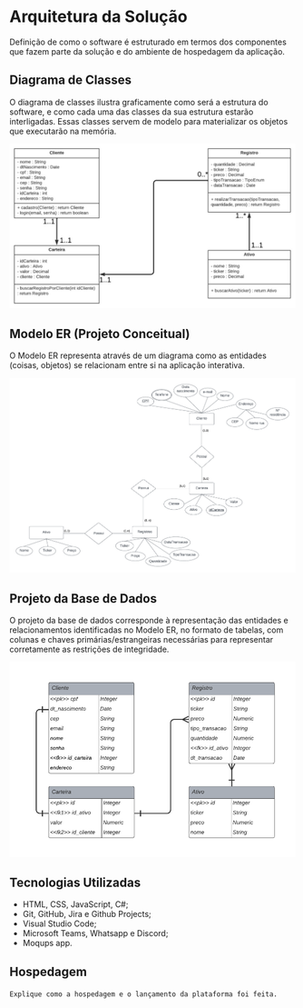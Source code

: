 # Arquitetura da Solução

Definição de como o software é estruturado em termos dos componentes que fazem parte da solução e do ambiente de hospedagem da aplicação.

## Diagrama de Classes

O diagrama de classes ilustra graficamente como será a estrutura do software, e como cada uma das classes da sua estrutura estarão interligadas. Essas classes servem de modelo para materializar os objetos que executarão na memória.

![Diagrama de classes](./img/diagrama-classes.jpeg)

## Modelo ER (Projeto Conceitual)

O Modelo ER representa através de um diagrama como as entidades (coisas, objetos) se relacionam entre si na aplicação interativa.

![Modelo ER](./img/Modelo_ER.png)

## Projeto da Base de Dados

O projeto da base de dados corresponde à representação das entidades e relacionamentos identificadas no Modelo ER, no formato de tabelas, com colunas e chaves primárias/estrangeiras necessárias para representar corretamente as restrições de integridade.
 
![Projeto base de dados](./img/Projeto_base_dados.png)

## Tecnologias Utilizadas

* HTML, CSS, JavaScript, C#;
* Git, GitHub, Jira e Github Projects;
* Visual Studio Code;
* Microsoft Teams, Whatsapp e Discord;
* Moqups app.

## Hospedagem

`Explique como a hospedagem e o lançamento da plataforma foi feita.`
